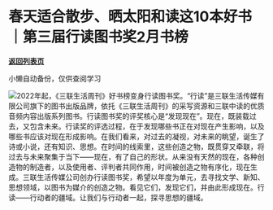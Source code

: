 # 春天适合散步、晒太阳和读这10本好书｜第三届行读图书奖2月书榜

[**返回列表页**](/gzh/三联生活周刊)

小懒自动备份，仅供查阅学习

![](https://mmbiz.qpic.cn/sz_mmbiz_jpg/RNpp5IDIhiaKfhmf6gBBhAdzbd0FV48iboIhf1y7LKIKZxrqav1Cll6EwvAHvyFHU5vTEqZicTIJbJHOtx8HEtia3g/640?wx_fmt=jpeg&from;=appmsg)2022年起，《三联生活周刊》好书榜变身行读图书奖。“行读”是三联生活传媒有限公司旗下的图书出版品牌，依托《三联生活周刊》的采写资源和三联中读的优质音频内容出版系列图书。行读图书奖的评奖核心是“发现现在”。现在，既装载过去，又包含未来。行读奖的评选过程，在于发现哪些书正在对现在产生影响，以及哪些书应该对现在形成影响。在我们看来，对过去的凝视，对未来的眺望，诞生了诗或小说，还有知识、思想。在时间的线索里，这些创造之物，既贯穿又牵联，将过去与未来聚集于当下——现在，有了自己的形状。从来没有天然的现在，各种创造物的制造者，以及使用者、评判者共同作用，时间被创造之物有序化，现在生成。三联生活传媒公司创办行读图书奖，希望以年度为单元，去寻找文学、新知、思想领域，以图书为媒介的创造之物。看见它们，发现它们，并由此形成现在。行读——行动者的疆域。让我们与行动者一起，探寻思想的疆域。  
  

